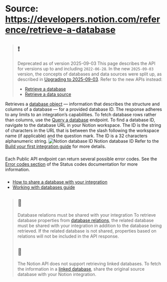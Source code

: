 # Source: https://developers.notion.com/reference/retrieve-a-database

> ## ❗️
> Deprecated as of version 2025-09-03
> This page describes the API for versions up to and including `2022-06-28`. In the new `2025-09-03` version, the concepts of databases and data sources were split up, as described in [Upgrading to 2025-09-03](https://developers.notion.com/docs/upgrade-guide-2025-09-03).
> Refer to the new APIs instead:
>   * [Retrieve a database](https://developers.notion.com/reference/database-retrieve)
>   * [Retrieve a data source](https://developers.notion.com/reference/retrieve-a-data-source)
> 

Retrieves a [database object](https://developers.notion.com/reference/database) — information that describes the structure and columns of a database — for a provided database ID. The response adheres to any limits to an integration’s capabilities.
To fetch database rows rather than columns, use the [Query a database](https://developers.notion.com/reference/post-database-query) endpoint.
To find a database ID, navigate to the database URL in your Notion workspace. The ID is the string of characters in the URL that is between the slash following the workspace name (if applicable) and the question mark. The ID is a 32 characters alphanumeric string.
![Notion database ID](https://files.readme.io/64967fd-small-62e5027-notion_database_id.png)
Notion database ID
Refer to the [Build your first integration guide](https://developers.notion.com/docs/create-a-notion-integration#step-3-save-the-database-id) for more details.
### [](https://developers.notion.com/reference/retrieve-a-database#errors)
Each Public API endpoint can return several possible error codes. See the [Error codes section](https://developers.notion.com/reference/status-codes#error-codes) of the Status codes documentation for more information.
### [](https://developers.notion.com/reference/retrieve-a-database#additional-resources)
  * [How to share a database with your integration](https://developers.notion.com/docs/create-a-notion-integration#give-your-integration-page-permissions)
  * [Working with databases guide](https://developers.notion.com/docs/working-with-databases)


> ## 📘
> Database relations must be shared with your integration
> To retrieve database properties from [database relations](https://www.notion.so/help/relations-and-rollups#what-is-a-database-relation), the related database must be shared with your integration in addition to the database being retrieved. If the related database is not shared, properties based on relations will not be included in the API response.
> ## 🚧
> The Notion API does not support retrieving linked databases.
> To fetch the information in a [linked database](https://www.notion.so/help/guides/using-linked-databases), share the original source database with your Notion integration.
